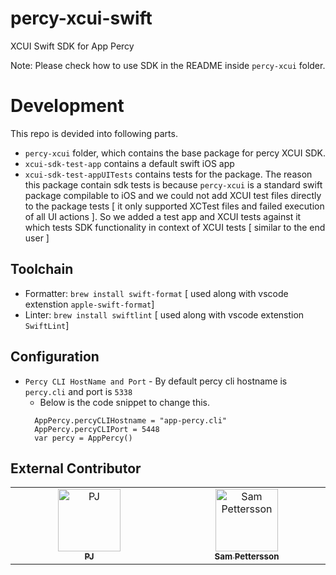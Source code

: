 # percy-xcui-swift
XCUI Swift SDK for App Percy

Note: Please check how to use SDK in the README inside `percy-xcui` folder.

# Development
This repo is devided into following parts.
- `percy-xcui` folder, which contains the base package for percy XCUI SDK.
- `xcui-sdk-test-app` contains a default swift iOS app
- `xcui-sdk-test-appUITests` contains tests for the package. The reason this package contain sdk tests is because `percy-xcui` is a standard swift package compilable to iOS and we could not add XCUI test files directly to the package tests [ it only supported XCTest files and failed execution of all UI actions ]. So we added a test app and XCUI tests against it which tests SDK functionality in context of XCUI tests [ similar to the end user ]

## Toolchain
- Formatter: `brew install swift-format` [ used along with vscode extenstion `apple-swift-format`]
- Linter: `brew install swiftlint` [ used along with vscode extenstion `SwiftLint`]

## Configuration
- `Percy CLI HostName and Port` - By default percy cli hostname is `percy.cli` and port is `5338`
    - Below is the code snippet to change this.
  ```
    AppPercy.percyCLIHostname = "app-percy.cli"
    AppPercy.percyCLIPort = 5448
    var percy = AppPercy()
  ```

## External Contributor
<!-- ALL-CONTRIBUTORS-LIST:START - Do not remove or modify this section -->
<table>
  <tbody>
    <tr>
      <td align="center" valign="top" width="14.28%"><a href="https://github.com/pjcook"><img src="https://avatars.githubusercontent.com/u/1152532?v=3?s=100" width="100px;" alt="PJ"/><br /><sub><b>PJ</b></sub></a><br />
      </td>
      <td align="center" valign="top" width="14.28%"><a href="https://github.com/sampettersson"><img src="https://avatars.githubusercontent.com/u/5459507?v=3?s=100" width="100px;" alt="Sam Pettersson
"/><br /><sub><b>Sam Pettersson
</b></sub></a><br />
      </td>
    </tr>
  <tbody>
</table>

<!-- <img src="https://github.com/pjcook.png" width="60px;"/><br /><sub><a href="https://github.com/pjcook">pjcook</a></sub></img>

<img src="https://github.com/sampettersson.png" width="60px;"/><br /><sub><a href="https://github.com/sampettersson">sampettersson</a></sub></img>
  -->
